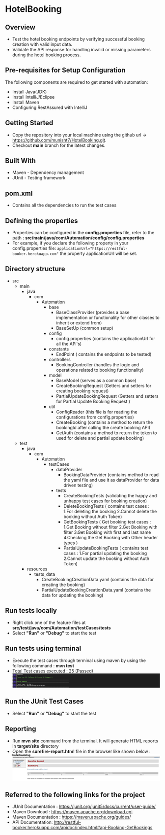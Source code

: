 # HotelBooking

## Overview
* Test the hotel booking endpoints by verifying successful booking creation with valid input data.
* Validate the API response for handling invalid or missing parameters during the hotel booking process.

## Pre-requisites for Setup Configuration
The following components are required to get started with automation:
* Install Java(JDK)
* Install IntelliJ/Eclipse
* Install Maven
* Configuring RestAssured with IntelliJ

## Getting Started
* Copy the repository into your local machine using the github url -> https://github.com/munisht7/HotelBooking.git.
* Checkout **main** branch for the latest changes.

## Built With
* Maven - Dependency management
* JUnit - Testing framework

## pom.xml
* Contains all the dependencies to run the test cases

## Defining the properties
* Properties can be configured in the **config.properties** file, refer to the path : **src/main/java/com/Automation/config/config.properties**
* For example, if you declare the following property in your config.properties file:
  `applicationUrl="https://restful-booker.herokuapp.com"`
  the property applicationUrl will be set.

## Directory structure
* src
   - main
     - java
       - com
         - Automation
           - base
             - BaseClassProvider (provides a base implementation or functionality for other classes to inherit or extend from)
             - BaseSetUp  (common setup)
           - config
             - config.properties (contains the applicationUrl for all the APi's)
           - constants
             - EndPoint ( contains the endpoints to be tested)
           - controllers
             - BookingController (handles the logic and operations related to booking functionality)
           - model
             - BaseModel (serves as a common base)
             - CreateBookingRequest (Getters and setters for creating booking request)
             - PartialUpdateBookingRequest (Getters and setters for Partial Update Booking Request )
           - util
             - ConfigReader (this file is for reading the configurations from config.properties)
             - CreateBooking (contains a method to return the bookingId after calling the create booking API)
             - GetAuth (contains a method to return the token to used for delete and partial update booking)
   - test
     - java
       - com
         - Automation
           - testCases
             - dataProvider
               - BookingDataProvider (contains method to read the yaml file and use it as dataProvider for data driven testing)
             - tests
               - CreateBookingTests (validating the happy and unhappy test cases for booking creation)
               - DeleteBookingTests ( contains test cases : 1.For deleting the booking  2.Cannot delete the booking without Auth Token)
               - GetBookingTests ( Get booking test cases : 1.Get Booking without filter 2.Get Booking with filter 3.Get Booking with first and last name 4.Checking the Get Booking with Other header types )
               - PartialUpdateBookingTests ( contains test cases : 1.For partial updating the booking  2.Cannot update the booking without Auth Token)
     - resources
       - tests_data
         - CreateBookingCreationData.yaml (contains the data for creating the booking)
         - PartialUpdateBookingCreationData.yaml (contains the data for updating the booking)

## Run tests locally
* Right click one of the feature files at **src/test/java/com/Automation/testCases/tests**
* Select **"Run"** or **"Debug"** to start the test

## Run tests using terminal
* Execute the test cases through terminal using maven by using the following command : **mvn test**
* Total Test cases executed : 25 (Passed)
![](BuildSuccess.png)

## Run the JUnit Test Cases
* Select **"Run"** or **"Debug"** to start the test

## Reporting
* Run **mvn site** command from the terminal. It will generate HTML reports in **target/site** directory
* Open the **surefire-report.html** file in the browser like shown below :
![](report.png)

## Referred to the following links for the project

* JUnit Documentation : https://junit.org/junit5/docs/current/user-guide/
* Maven Download : https://maven.apache.org/download.cgi
* Maven Documentation : https://maven.apache.org/guides/
* API Documentation: http://restful-booker.herokuapp.com/apidoc/index.html#api-Booking-GetBookings
